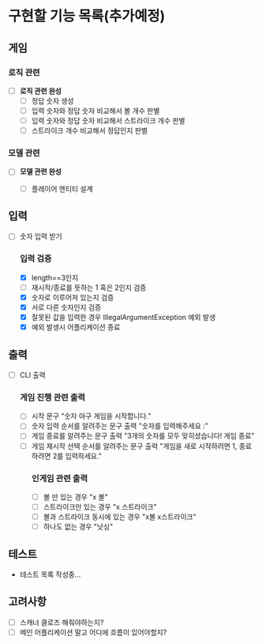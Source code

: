 # 구현할 기능 목록(추가예정)

## 게임
###  로직 관련
- [ ] **로직 관련 완성**
  - [ ] 정답 숫자 생성
  - [ ] 입력 숫자와 정답 숫자 비교해서 볼 개수 판별
  - [ ] 입력 숫자와 정답 숫자 비교해서 스트라이크 개수 판별
  - [ ] 스트라이크 개수 비교해서 정답인지 판별
### 모델 관련
- [ ] **모델 관련 완성**
  - [ ] 플레이어 엔티티 설계




## 입력
 - [ ] 숫자 입력 받기
   ### 입력 검증
   - [x] length==3인지
   - [ ] 재시작/종료를 뜻하는 1 혹은 2인지 검증
   - [x] 숫자로 이루어져 있는지 검증
   - [x] 서로 다른 숫자인지 검증
   - [x] 잘못된 값을 입력한 경우 IllegalArgumentException 예외 발생
   - [x] 예외 발생시 어플리케이션 종료
 
## 출력
- [ ] CLI 출력
    ###  게임 진행 관련 출력
  - [ ] 시작 문구  "숫자 야구 게임을 시작합니다."
  - [ ] 숫자 입력 순서를 알려주는 문구 출력 "숫자를 입력해주세요 :"
  - [ ] 게임 종료를 알려주는 문구 출력 "3개의 숫자를 모두 맞히셨습니다! 게임 종료"
  - [ ] 게임 재시작 선택 순서를 알려주는 문구 출력 "게임을 새로 시작하려면 1, 종료하려면 2를 입력하세요."
    ### 인게임 관련 출력
    -  [ ] 볼 만 있는 경우 "x 볼"
    -  [ ] 스트라이크만 있는 경우 "x 스트라이크"
    -  [ ] 볼과 스트라이크 동시에 있는 경우 "x볼 x스트라이크"
    -  [ ] 하나도 없는 경우 "낫싱"

## 테스트
- 테스트 목록 작성중...


## 고려사항
- [ ] 스캐너 클로즈 해줘야하는지?
- [ ] 메인 어플리케이션 말고 어디에 흐름이 있어야할지?